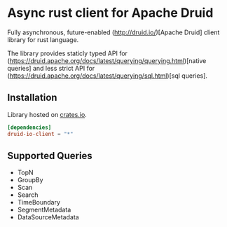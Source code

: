 # Async rust client for Apache Druid 

Fully asynchronous, future-enabled (http://druid.io/)[Apache Druid] client library for rust language.

The library provides staticly typed API for (https://druid.apache.org/docs/latest/querying/querying.html)[native queries] and less strict API for (https://druid.apache.org/docs/latest/querying/sql.html)[sql queries].

## Installation
Library hosted on [crates.io](https://crates.io/crates/druid-io-client/).
```toml
[dependencies]
druid-io-client = "*"
```

## Supported Queries

* TopN
* GroupBy
* Scan
* Search
* TimeBoundary
* SegmentMetadata
* DataSourceMetadata